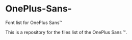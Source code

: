 # OnePlus-Sans-
Font list for OnePlus Sans™

This is a repository for the files list of the OnePlus Sans ™.
